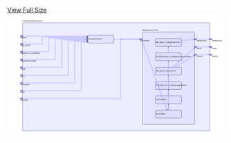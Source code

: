 [View Full Size](https://raw.githubusercontent.com/mingfang/terraform-k8s-modules/master/modules/cadence/server/diagram.svg?sanitize=true)<img src="diagram.svg"/>
